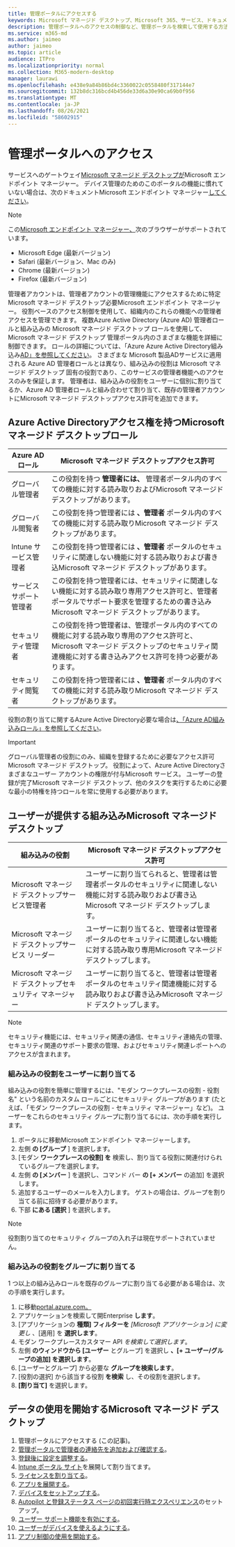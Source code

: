 ```yaml
---
title: 管理ポータルにアクセスする
keywords: Microsoft マネージド デスクトップ、Microsoft 365、サービス、ドキュメント
description: 管理ポータルへのアクセスの制御など、管理ポータルを検索して使用する方法。
ms.service: m365-md
ms.author: jaimeo
author: jaimeo
ms.topic: article
audience: ITPro
ms.localizationpriority: normal
ms.collection: M365-modern-desktop
manager: laurawi
ms.openlocfilehash: e438e9a84b86bd4c3360022c0558480f317144e7
ms.sourcegitcommit: 132b8dc316bcd4b456de33d6a30e90ca69b0f956
ms.translationtype: MT
ms.contentlocale: ja-JP
ms.lasthandoff: 08/26/2021
ms.locfileid: "58602915"
---
```

# <a name="access-the-admin-portal"></a>管理ポータルへのアクセス

サービスへのゲートウェイ[Microsoft マネージド デスクトップが](https://endpoint.microsoft.com/)Microsoft エンドポイント マネージャー。 デバイス管理のためのこのポータルの機能に慣れていない場合は、次のドキュメントMicrosoft エンドポイント マネージャー[してください](/mem/)。

> [!NOTE]
> この[Microsoft エンドポイント マネージャー、](https://endpoint.microsoft.com/)次のブラウザーがサポートされています。
> - Microsoft Edge (最新バージョン)
> - Safari (最新バージョン、Mac のみ)
> - Chrome (最新バージョン)
> - Firefox (最新バージョン)

管理者アカウントは、管理者アカウントの管理機能にアクセスするために特定Microsoft マネージド デスクトップ必要Microsoft エンドポイント マネージャー。 役割ベースのアクセス制御を使用して、組織内のこれらの機能への管理者アクセスを管理できます。 複数Azure Active Directory (Azure AD) 管理者ロールと組み込みの Microsoft マネージド デスクトップ ロールを使用して、Microsoft マネージド デスクトップ 管理ポータル内のさまざまな機能を詳細に制御できます。 ロールの詳細については、「Azure Azure Active Directory組み込み[AD」を参照してください](/azure/active-directory/roles/permissions-reference)。 さまざまな Microsoft 製品ADサービスに適用される Azure AD 管理者ロールとは異なり、組み込みの役割は Microsoft マネージド デスクトップ 固有の役割であり、このサービスの管理者機能へのアクセスのみを保証します。 管理者は、組み込みの役割をユーザーに個別に割り当てるか、Azure AD 管理者ロールと組み合わせて割り当て、既存の管理者アカウントにMicrosoft マネージド デスクトップアクセス許可を追加できます。

## <a name="azure-active-directory-roles-with-microsoft-managed-desktop-access"></a>Azure Active Directoryアクセス権を持つMicrosoft マネージド デスクトップロール

|Azure AD ロール  |Microsoft マネージド デスクトップアクセス許可  |
|---------|---------|
|グローバル管理者     | この役割を持つ **管理者には、** 管理者ポータル内のすべての機能に対する読み取りおよびMicrosoft マネージド デスクトップがあります。         |
|グローバル閲覧者     | この役割を持つ管理者には **、管理者** ポータル内のすべての機能に対する読み取りMicrosoft マネージド デスクトップがあります。         |
|Intune サービス管理者     |  この役割を持つ管理者には **、管理者** ポータルのセキュリティに関連しない機能に対する読み取りおよび書き込Microsoft マネージド デスクトップがあります。       |
|サービス サポート管理者     | この役割を持つ管理者には、セキュリティに関連しない機能に対する読み取り専用アクセス許可と、管理者ポータルでサポート要求を管理するための書き込みMicrosoft マネージド デスクトップがあります。         |
|セキュリティ管理者 | この役割を持つ管理者は、管理ポータル内のすべての機能に対する読み取り専用のアクセス許可と、Microsoft マネージド デスクトップのセキュリティ関連機能に対する書き込みアクセス許可を持つ必要があります。 |
|セキュリティ閲覧者 |この役割を持つ管理者には **、管理者** ポータル内のすべての機能に対する読み取りMicrosoft マネージド デスクトップがあります。|

役割の割り当てに関するAzure Active Directory必要な場合は[、「Azure AD組み込みロール」を参照してください](/azure/active-directory/roles/permissions-reference)。

> [!IMPORTANT]
> グローバル管理者の役割にのみ、組織を登録するために必要なアクセス許可Microsoft マネージド デスクトップ。 役割によって、Azure Active Directoryさまざまなユーザー アカウントの権限が付与Microsoft サービス。 ユーザーの登録が完了Microsoft マネージド デスクトップ、他のタスクを実行するために必要な最小の特権を持つロールを常に使用する必要があります。

## <a name="built-in-roles-provided-by-microsoft-managed-desktop"></a>ユーザーが提供する組み込みMicrosoft マネージド デスクトップ


|組み込みの役割  |Microsoft マネージド デスクトップアクセス許可  |
|---------|---------|
|Microsoft マネージド デスクトップサービス管理者  | ユーザーに割り当てられると、管理者は管理者ポータルのセキュリティに関連しない機能に対する読み取りおよび書き込Microsoft マネージド デスクトップします。  |
|Microsoft マネージド デスクトップサービス リーダー | ユーザーに割り当てると、管理者は管理者ポータルのセキュリティに関連しない機能に対する読み取り専用Microsoft マネージド デスクトップします。 |
|Microsoft マネージド デスクトップセキュリティ マネージャー |ユーザーに割り当てると、管理者は管理者ポータルのセキュリティ関連機能に対する読み取りおよび書き込みMicrosoft マネージド デスクトップします。   |

> [!NOTE]
> セキュリティ機能には、セキュリティ関連の通信、セキュリティ連絡先の管理、セキュリティ関連のサポート要求の管理、およびセキュリティ関連レポートへのアクセスが含まれます。 

### <a name="assigning-built-in-roles-to-user"></a>組み込みの役割をユーザーに割り当てる

組み込みの役割を簡単に管理するには、"モダン ワークプレースの役割 _-_ 役割名" という名前のカスタム ロールごとにセキュリティ グループがあります (たとえば、「モダン ワークプレースの役割 - セキュリティ マネージャー」など)。 ユーザーをこれらのセキュリティ グループに割り当てるには、次の手順を実行します。
1. ポータルに移動Microsoft エンドポイント マネージャーします。
2. 左側 **の [グループ** ] を選択します。
3. [モダン **ワークプレースの役割] を** 検索し、割り当てる役割に関連付けられているグループを選択します。 
4. 左側 **の [メンバー** ] を選択し、コマンド バー **の [+ メンバー** の追加] を選択します。
5. 追加するユーザーのメールを入力します。 ゲストの場合は、グループを割り当てる前に招待する必要があります。
6. 下部 **にある [選択** ] を選択します。

> [!NOTE]
> 役割割り当てのセキュリティ グループの入れ子は現在サポートされていません。 

### <a name="assigning-built-in-roles-to-groups"></a>組み込みの役割をグループに割り当てる

1 つ以上の組み込みロールを既存のグループに割り当てる必要がある場合は、次の手順を実行します。

1. に移動[portal.azure.com。](https://portal.azure.com/)
2. アプリケーションを検索して開Enterprise **します**。
3. [アプリケーションの **種類] フィルターを** _[Microsoft アプリケーション] に変更し_ 、[適用] を **選択します**。
4. モダン ワークプレースカスタマー API _を検索して選択します_。
5. 左側 **のウィンドウから [ユーザー** とグループ] を選択し **、[+ ユーザー/グループの追加] を選択します**。
6. [ユーザーとグループ] から必要な **グループを検索します**。
7. [役割の選択] から該当する役割 **を検索** し、その役割を選択します。
8. **[割り当て]** を選択します。

## <a name="steps-to-get-started-with-microsoft-managed-desktop"></a>データの使用を開始するMicrosoft マネージド デスクトップ

1. 管理ポータルにアクセスする (この記事)。
1. [管理ポータルで管理者の連絡先を追加および確認する](add-admin-contacts.md)。
1. [登録後に設定を調整する](conditional-access.md)。
1. [Intune ポータル サイト](company-portal.md)を展開して割り当てます。
1. [ライセンスを割り当てる](assign-licenses.md)。
1. [アプリを展開する](deploy-apps.md)。
1. [デバイスをセットアップする](set-up-devices.md)。
1. [Autopilot と登録ステータス ページの初回実行時エクスペリエンス](esp-first-run.md)のセットアップ。
1. [ユーザー サポート機能を有効にする](enable-support.md)。
1. [ユーザーがデバイスを使えるようにする](get-started-devices.md)。
1. [アプリ制御の使用を開始する](get-started-app-control.md)。